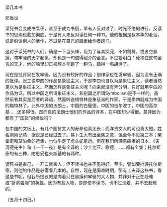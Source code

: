 读几本书

邓当世　　

  

读死书会变成书呆子，甚至于成为书厨，早有人反对过了，时光不绝的进行，反读书的思潮也愈加彻底，于是有人来反对读任何一种书。他的根据是叔本华的老话，说是倘读别人的著作，不过是在自己的脑里给作者跑马。

这对于读死书的人们，确是一下当头棒，但为了与其探究，不如跳舞，或者空暴躁，瞎牢骚的天才起见，却也是一句值得绍介的金言。不过要明白：死抱住这句金言的天才，他的脑里却正被叔本华跑了一趟马，踏得一塌胡涂了。

现在是批评家在发牢骚，因为没有较好的作品；创作家也在发牢骚，因为没有正确的批评。张三说李四的作品是象征主义，于是李四也自以为是象征主义，读者当然更以为是象征主义。然而怎样是象征主义呢？向来就没有弄分明，只好就用李四的作品为证。所以中国之所谓象征主义，和别国之所谓Symbolism是不一样的。虽然前者其实是后者的译语，然而听说梅特林是象征派的作家，于是李四就成为中国的梅特林了。此外中国的法朗士，中国的白璧德，中国的吉尔波丁，中国的高尔基……还多得很。然而真的法朗士他们的作品的译本，在中国却少得很。莫非因为都有了“国货”的缘故吗？

在中国的文坛上，有几个国货文人的寿命也真太长；而洋货文人的可也真太短，姓名刚刚记熟，据说是已经过去了。易卜生大有出全集之意，但至今不见第三本；柴霍甫和莫泊桑的选集，也似乎走了虎头蛇尾运。但在我们所深恶痛疾的日本，《吉诃德先生》和《一千一夜》是有全译的；沙士比亚、歌德，……都有全集；托尔斯泰的有三种，陀思妥也夫斯基的有两种。

读死书是害己，一开口就害人；但不读书也并不见得好。至少，譬如要批评托尔斯泰，则他的作品是必得看几本的。自然，现在是国难时期，那有工夫译这些书，看这些书呢，但我所提议的是向着只在暴躁和牢骚的大人物，并非对于正在赴难或“卧薪尝胆”的英雄。因为有些人物，是即使不读书，也不过玩着，并不去赴难的。

  

（五月十四日。）
